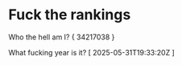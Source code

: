 # Fuck the rankings

Who the hell am I?
{ 34217038 }

What fucking year is it?
[ 2025-05-31T19:33:20Z ]
